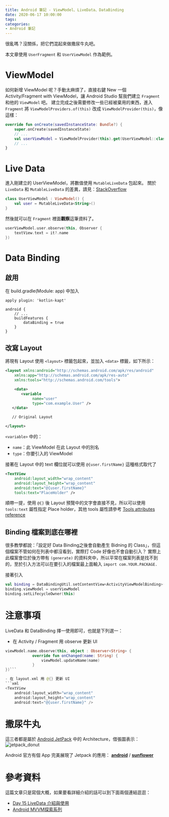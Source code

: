 ```yaml
---
title: Android 筆記 - ViewModel、LiveData、DataBinding
date: 2020-06-17 10:00:00
tags:
categories:
- Android 筆記
---
```

很亂嗎？沒關係，把它們混起來做撒尿牛丸吧。
<!--more-->
本文章使用 `UserFragment` 和 `UserViewModel` 作為範例。

# ViewModel
如何新增 ViewModel 呢？手動太麻煩了，直接右鍵 New 一個 Activity/Fragment with ViewModel，讓 Android Studio 幫我們建立 `Fragment` 和他的 `ViewModel` 吧。
建立完成之後需要修改一些已經被棄用的東西，進入 `Fragment` 將 `ViewModelProviders.of(this)` 改成 `ViewModelProvider(this)`，像這樣：
```kotlin
override fun onCreate(savedInstanceState: Bundle?) {
    super.onCreate(savedInstanceState)
    // ...
    val userViewModel = ViewModelProvider(this).get(UserViewModel::class.java)
    // ...
}
```

# Live Data
進入剛建立的 UserViewModel，將數值使用 `MutableLiveData` 包起來。
關於 `LiveData` 和 `MutableLiveData` 的差異，請見：[StackOverflow](https://stackoverflow.com/a/46814399/9412238)
```kotlin
class UserViewModel : ViewModel() {
    val user = MutableLiveData<String>()
}
```

然後就可以在 `Fragment` 裡面**觀察**這筆資料了。 
```kotlin
userViewModel.user.observe(this, Observer {
    textView.text = it?.name
})
```

# Data Binding
## 啟用
在 build.gradle(Module: app) 中加入
```
apply plugin: 'kotlin-kapt'

android {
    // ...
    buildFeatures {
        dataBinding = true
    }
}
```

## 改寫 Layout
將現有 Layout 使用 `<layout>` 標籤包起來，並加入 `<data>` 標籤，如下所示：
```xml
<layout xmlns:android="http://schemas.android.com/apk/res/android"
    xmlns:app="http://schemas.android.com/apk/res-auto"
    xmlns:tools="http://schemas.android.com/tools">

    <data>
       <variable 
            name="user" 
            type="com.example.User" />
   </data>

   // Original Layout

</layout>
```

`<variable>` 中的：
- `name`：此 ViewModel 在此 Layout 中的別名
- `type`：你要引入的 ViewModel

接著在 Layout 中的 text 欄位就可以使用 `@{user.firstName}` 這種格式取代了
```xml
<TextView 
    android:layout_width="wrap_content"
    android:layout_height="wrap_content"
    android:text="@{user.firstName}"
    tools:text="PlaceHolder" />
```
順帶一提，使用 `@{}` 後 Layout 預覽中的文字會直接不見，所以可以使用 `tools:text` 屬性指定 Place holder，其他 tools 屬性請參考 [Tools attributes reference](https://developer.android.com/studio/write/tool-attributes#tools_instead_of_android)

## Binding 檔案到底在哪裡
很多教學都說：「設定好 Data Binding之後會自動產生 Bidning 的 Class」，但這個檔案不管如何在列表中都沒看到，實際打 Code 好像也不會自動引入？
實際上此檔案會位於後方帶有 `(generate)` 的資料夾中，所以平常在檔案列表是找不到的，至於引入方法可以在要引入的檔案最上面輸入 `import com.YOUR.PACKAGE.`

接著引入
```kotlin
val binding = DataBindingUtil.setContentView<ActivityViewModelBinding>(this, R.layout.activity_view_model)
binding.viewModel = userViewModel
binding.setLifecycleOwner(this)
```




# 注意事項
LiveData 和 DataBinding 擇一使用即可，也就是下列選一：
- 在 Activity / Fragment 用 observe 更新 UI
```kotlin
viewModel.name.observe(this, object : Observer<String> {
            override fun onChanged(name: String) {
                viewModel.updateName(name)
            }
})```

- 在 layout.xml 用 @{} 更新 UI
```xml
<TextView 
    android:layout_width="wrap_content"
    android:layout_height="wrap_content"
    android:text="@{user.firstName}" />
```

# 撒尿牛丸
這三者都是屬於 [Android JetPack](https://developer.android.com/jetpack) 中的 Architecture，借張圖表示：
![jetpack_donut](https://raw.githubusercontent.com/android/sunflower/master/screenshots/jetpack_donut.png)

Android 官方有個 App 完美展現了 Jetpack 的應用：
**[android](https://github.com/android)** / **[sunflower](https://github.com/android/sunflower/)**

# 參考資料
這篇文章只是寫個大概，如果要看詳細介紹的話可以到下面兩個連結逛逛：
- [Day 15 LiveData 介紹與使用](https://ithelp.ithome.com.tw/articles/10222799)
- [Android MVVM探索系列](https://juejin.im/post/5bd6acd1e51d457a976637c3#heading-1)